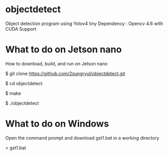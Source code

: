 # objectdetect

Object detection program using Yolov4 tiny
Dependency : Opencv 4.6 with CUDA Support

# What to do on Jetson nano

How to download, build, and run on Jetson nano

$ git clone https://github.com/2sungryul/objectdetect.git

$ cd objectdetect

$ make

$ ./objectdetect

# What to do on Windows
Open the command prompt and download gst1.bat in a working directory

\> gst1.bat

